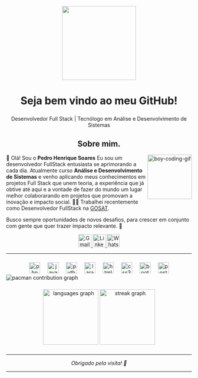 <div align="center">
  <img height="200" src="https://media.giphy.com/media/v1.Y2lkPTc5MGI3NjExZGJ3dG03YTNkbzZ3ZjhxMXgwcWRnZWtmZmVqdDhvYjZ5bnpnZWNrZSZlcD12MV9naWZzX3NlYXJjaCZjdD1n/NHvv0Bo3oGq1eTBDd1/giphy.gif"  />
</div>

###

<h1 align="center">Seja bem vindo ao meu GitHub!</h1>

###

<p align="center">Desenvolvedor Full Stack | Tecnólogo em Análise e Desenvolvimento de Sistemas</p>

###

## 
<h2 align="center">Sobre mim.</h2>

<img align="right" alt="boy-coding-gif" src="https://media.giphy.com/media/MD0svLSDeudszrNrp0/giphy.gif?cid=ecf05e47d99sgupecm53zpocazzo18475gzm0ziy7f0d5223&ep=v1_gifs_related&rid=giphy.gif&ct=g" width="120"/>

🚀 Olá! Sou o **Pedro Henrique Soares**
Eu sou um desenvolvedor FullStack entusiasta se aprimorando a cada dia. Atualmente curso **Análise e Desenvolvimento de Sistemas** e venho aplicando meus conhecimentos em projetos Full Stack que unem teoria, a experiência que já obtive até aqui e a vontade de fazer do mundo um lugar melhor colaborarando em projetos que promovam a inovação e impacto social.
👩‍💻 Trabalhei recentemente como Desenvolvedor FullStack na <a href="https://www.gosat.org/">GOSAT</a>.

Busco sempre oportunidades de novos desafios, para crescer em conjunto com gente que quer trazer impacto relevante. 🤝

<div align="center">
  <a href="mailto:pedro.soaressh@gmail.com">
    <img src="https://img.shields.io/static/v1?message=Gmail&logo=gmail&label=&color=FF6584&logoColor=white&labelColor=&style=for-the-badge" height="35" alt="Gmail logo" />
  </a> 
  <a href="https://www.linkedin.com/in/pedrohs07041999/">
    <img src="https://img.shields.io/static/v1?message=LinkedIn&logo=linkedin&label=&color=0077B5&logoColor=white&labelColor=&style=for-the-badge" height="35" alt="LinkedIn logo" />
  </a>
  <a href="https://wa.me/5531995237329">
    <img src="https://img.shields.io/static/v1?message=WhatsApp&logo=whatsapp&label=&color=25D366&logoColor=white&labelColor=&style=for-the-badge" height="35" alt="WhatsApp logo" />
  </a>
</div>

---

###

<div align="center">
  <img src="https://cdn.jsdelivr.net/gh/devicons/devicon/icons/php/php-original.svg" height="30" alt="php logo"  />
  <img width="12" />
  <img src="https://cdn.jsdelivr.net/gh/devicons/devicon/icons/javascript/javascript-original.svg" height="30" alt="javascript logo"  />
  <img width="12" />
  <img src="https://cdn.jsdelivr.net/gh/devicons/devicon/icons/python/python-original.svg" height="30" alt="python logo"  />
  <img width="12" />
  <img src="https://cdn.jsdelivr.net/gh/devicons/devicon/icons/laravel/laravel-original.svg" height="30" alt="laravel logo"  />
  <img width="12" />
  <img src="https://cdn.jsdelivr.net/gh/devicons/devicon/icons/html5/html5-original.svg" height="30" alt="html5 logo"  />
  <img width="12" />
  <img src="https://cdn.jsdelivr.net/gh/devicons/devicon/icons/css3/css3-original.svg" height="30" alt="css3 logo"  />
  <img width="12" />
  <img src="https://cdn.jsdelivr.net/gh/devicons/devicon/icons/bootstrap/bootstrap-original.svg" height="30" alt="bootstrap logo"  />
  <img width="12" />
  <img src="https://cdn.jsdelivr.net/gh/devicons/devicon/icons/postgresql/postgresql-original.svg" height="30" alt="postgresql logo"  />
</div>


<picture>
  <source media="(prefers-color-scheme: dark)" srcset="https://raw.githubusercontent.com/1PedroSoares/1PedroSoares/output/pacman-contribution-graph-dark.svg">
  <source media="(prefers-color-scheme: light)" srcset="https://raw.githubusercontent.com/1PedroSoares/1PedroSoares/output/pacman-contribution-graph.svg">
  <img alt="pacman contribution graph" src="https://raw.githubusercontent.com/1PedroSoares/1PedroSoares/output/pacman-contribution-graph.svg">
</picture>

###

<div align="center">
  <img src="https://github-readme-stats.vercel.app/api/top-langs?username=1PedroSoares&locale=en&hide_title=false&layout=compact&card_width=320&langs_count=5&theme=dracula&hide_border=false&order=2" height="150" alt="languages graph"  />
  <img src="https://streak-stats.demolab.com?user=1PedroSoares&locale=en&mode=daily&theme=dracula&hide_border=false&border_radius=5&order=3" height="150" alt="streak graph"  />
</div>

###

---

<p align="center"><i>Obrigado pela visita! 🤝</i></p>

---

<!---
1PedroSoares/1PedroSoares is a ✨ special ✨ repository because its `README.md` (this file) appears on your GitHub profile.
You can click the Preview link to take a look at your changes.
--->

